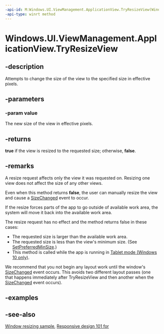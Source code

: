 ```yaml
---
-api-id: M:Windows.UI.ViewManagement.ApplicationView.TryResizeView(Windows.Foundation.Size)
-api-type: winrt method
---
```


<!-- Method syntax
public bool TryResizeView(Windows.Foundation.Size value)
-->

# Windows.UI.ViewManagement.ApplicationView.TryResizeView

## -description
Attempts to change the size of the view to the specified size in effective pixels.

## -parameters
### -param value
The new size of the view in effective pixels.

## -returns
**true** if the view is resized to the requested size; otherwise, **false**.

## -remarks
A resize request affects only the view it was requested on. Resizing one view does not affect the size of any other views.

Even when this method returns **false**, the user can manually resize the view and cause a [SizeChanged](../windows.ui.core/corewindow_sizechanged.md) event to occur.

If the resize forces parts of the app to go outside of available work area, the system will move it back into the available work area.


The resize request has no effect and the method returns false in these cases:

+ The requested size is larger than the available work area.
+ The requested size is less than the view's minimum size. (See [SetPreferredMinSize](applicationview_setpreferredminsize_991571047.md).)
+ This method is called while the app is running in [Tablet mode (Windows 10 only)](/windows-hardware/design/device-experiences/continuum).


We recommend that you not begin any layout work until the window's [SizeChanged](../windows.ui.core/corewindow_sizechanged.md) event occurs. This avoids two different layout passes (one that happens immediately after TryResizeView and then another when the [SizeChanged](../windows.ui.core/corewindow_sizechanged.md) event occurs).

## -examples

## -see-also
[Window resizing sample](https://github.com/Microsoft/Windows-universal-samples/tree/master/Samples/ResizeAppView), [
      Responsive design 101 for ](/windows/uwp/layout/screen-sizes-and-breakpoints-for-responsive-design)
